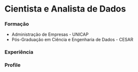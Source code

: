 # Cientista e Analista de Dados 

### Formação
- Administração de Empresas - UNICAP   
- Pós-Graduação em Ciência e Engenharia de Dados - CESAR

### Experiência

### Profile


